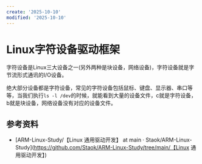 ```yaml
---
create: '2025-10-10'
modified: '2025-10-10'
---
```


# Linux字符设备驱动框架

字符设备是Linux三大设备之一(另外两种是块设备，网络设备)，字符设备就是字节流形式通讯的I/O设备。

绝大部分设备都是字符设备，常见的字符设备包括鼠标、键盘、显示器、串口等等，当我们执行`ls -l /dev`的时候，就能看到大量的设备文件，c就是字符设备，b就是块设备，网络设备没有对应的设备文件。

## 参考资料

* [ARM-Linux-Study/【Linux 通用驱动开发】 at main · Staok/ARM-Linux-Study](https://github.com/Staok/ARM-Linux-Study/tree/main/【Linux 通用驱动开发】)